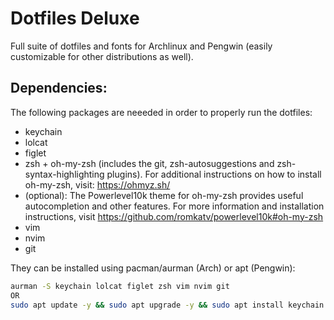 # Dotfiles Deluxe
Full suite of dotfiles and fonts for Archlinux and Pengwin (easily customizable for other distributions as well).

## Dependencies:
The following packages are neeeded in order to properly run the dotfiles:
- keychain
- lolcat
- figlet
- zsh + oh-my-zsh (includes the git, zsh-autosuggestions and zsh-syntax-highlighting plugins). For additional instructions on how to install oh-my-zsh, visit: https://ohmyz.sh/
- (optional): The Powerlevel10k theme for oh-my-zsh provides useful autocompletion and other features. For more information and installation instructions, visit https://github.com/romkatv/powerlevel10k#oh-my-zsh
- vim
- nvim
- git

They can be installed using pacman/aurman (Arch) or apt (Pengwin):
```bash
aurman -S keychain lolcat figlet zsh vim nvim git
OR
sudo apt update -y && sudo apt upgrade -y && sudo apt install keychain lolcat figlet zsh vim nvim git
```
